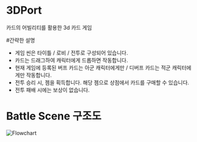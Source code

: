 # 3DPort
 카드의 어빌리티를 활용한 3d 카드 게임
 
 #간략한 설명
 - 게임 씬은 타이틀 / 로비 / 전투로 구성되어 있습니다.
 - 카드는 드래그하여 캐릭터에게 드롭하면 작동합니다.
 - 현재 게임에 등록된 버프 카드는 아군 캐릭터에게만 / 디버프 카드는 적군 캐릭터에게만 작동합니다.
 - 전투 승리 시, 젬을 획득합니다. 해당 젬으로 상점에서 카드를 구매할 수 있습니다.
 - 전투 패배 시에는 보상이 없습니다.

# Battle Scene 구조도
![Flowchart](https://user-images.githubusercontent.com/66342017/231467730-b2aacffc-c29b-4d27-bd91-92abb35b1629.jpg)
